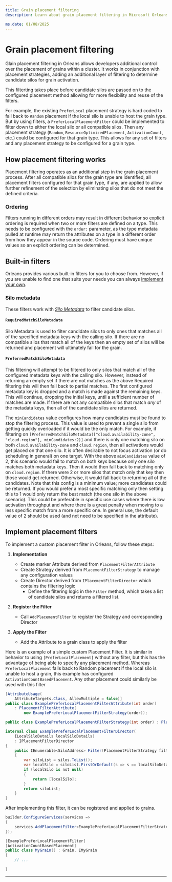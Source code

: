 ```yaml
---
title: Grain placement filtering
description: Learn about grain placement filtering in Microsoft Orleans.

ms.date: 01/08/2025
---
```


# Grain placement filtering

Glain placement filtering in Orleans allows developers additional control over the placement of grains within a cluster. It works in conjunction with placement strategies, adding an additional layer of filtering to determine candidate silos for grain activation.  


This filterting takes place before candidate silos are passed on to the configured placement method allowing for more flexibility and reuse of the filters.

For example, the existing `PreferLocal` placement strategy is hard coded to fall back to `Random` placement if the local silo is unable to host the grain type. But by using filters, a `PreferLocalPlacementFilter` could be implemented to filter down to either the local silo or all compatible silos. Then any placement strategy (`Random`, `ResourceOptimizedPlacement`, `ActivationCount`, etc.) could be configured for that grain type. This allows for any set of filters and any placement strategy to be configured for a grain type.

## How placement filtering works


Placement filtering operates as an additional step in the grain placement process. After all compatible silos for the grain type are identified, all placement filters configured for that grain type, if any, are applied to allow further refinement of the selection by eliminating silos that do not meet the defined criteria.


### Ordering

Filters running in different orders may result in different behavior so explicit ordering is required when two or more filters are defined on a type. This needs to be configured with the `order:` parameter, as the type metadata pulled at runtime may return the attributes on a type in a different order from how they appear in the source code. Ordering must have unique values so an explicit ordering can be determined.

## Built-in filters

Orleans provides various built-in filters for you to choose from. However, if you are unable to find one that suits your needs you can always [implement your own](#implement-placement-filters).

### Silo metadata

These filters work with [*Silo Metadata*](../grains/silo-metadata.md) to filter candidate silos.

#### `RequiredMatchSiloMetadata`


Silo Metadata is used to filter candidate silos to only ones that matches all of the specified metadata keys with the calling silo. If there are no compatible silos that match all of the keys then an empty set of silos will be returned and placement will ultimately fail for the grain.

#### `PreferredMatchSiloMetadata`


This filtering will attempt to be filtered to only silos that match all of the configured metadata keys with the calling silo. However, instead of returning an empty set if there are not matches as the above Required filtering this will then fall back to partial matches. The first configured metadata key is dropped and a match is made against the remaining keys. This will continue, dropping the initial keys, until a sufficient number of matches are made. If there are not any compatible silos that match *any* of the metadata keys, then all of the candidate silos are returned.

The `minCandidates` value configures how many candidates must be found to stop the filtering process. This value is used to prevent a single silo from getting quickly overloaded if it would be the only match.
For example, if filtering on `[PreferredMatchSiloMetadata(["cloud.availability-zone", "cloud.region"], minCandidates:2)]` and there is only one matching silo on both `cloud.availability-zone` and `cloud.region`, then all activations would get placed on that one silo. It is often desirable to not focus activation (or do scheduling in general) on one target. With the above `minCandidates` value of 2, this scenario would fail to match on both keys because only one silo matches both metadata keys. Then it would then fall back to matching only on `cloud.region`. If there were 2 or more silos that match only that key then those would get returned. Otherwise, it would fall back to returning all of the candidates. Note that this config is a minimum value; more candidates could be returned. If you would prefer a most specific matching only then setting this to 1 would only return the best match (the one silo in the above scenario). This could be preferable in specific use cases where there is low activation throughput and where there is a great penalty when moving to a less specific match from a more specific one. In general use, the default value of 2 should be used (and not need to be specified in the attribute).

## Implement placement filters


To implement a custom placement filter in Orleans, follow these steps:


1. **Implementation**
   - Create marker Attribute derived from `PlacementFilterAttribute`
   - Create Strategy derived from `PlacementFilterStrategy` to manage any configuration values
   - Create Director derived from `IPlacementFilterDirector` which contains the filtering logic
     - Define the filtering logic in the `Filter` method, which takes a list of candidate silos and returns a filtered list.

2. **Register the Filter**
   - Call `AddPlacementFilter` to register the Strategy and corresponding Director

3. **Apply the Filter**
   - Add the Attribute to a grain class to apply the filter

Here is an example of a simple custom Placement Filter. It is similar in behavior to using `[PreferLocalPlacement]` without any filter, but this has the advantage of being able to specify any placement method. Whereas `PreferLocalPlacement` falls back to Random placement if the local silo is unable to host a grain, this example has configured `ActivationCountBasedPlacement`. Any other placement could similarly be used with this filter

```csharp
[AttributeUsage(
    AttributeTargets.Class, AllowMultiple = false)]
public class ExamplePreferLocalPlacementFilterAttribute(int order)
    : PlacementFilterAttribute(
        new ExamplePreferLocalPlacementFilterStrategy(order));
```

```csharp
public class ExamplePreferLocalPlacementFilterStrategy(int order) : PlacementFilterStrategy(order);
```

```csharp
internal class ExamplePreferLocalPlacementFilterDirector(
    ILocalSiloDetails localSiloDetails)
    : IPlacementFilterDirector
{
    public IEnumerable<SiloAddress> Filter(PlacementFilterStrategy filterStrategy, PlacementTarget target, IEnumerable<SiloAddress> silos)
    {
        var siloList = silos.ToList();
        var localSilo = siloList.FirstOrDefault(s => s == localSiloDetails.SiloAddress);
        if (localSilo is not null)
        {
            return [localSilo];
        }
        return siloList;
    }
}
```

After implementing this filter, it can be registered and applied to grains.

```csharp
builder.ConfigureServices(services =>
{
    services.AddPlacementFilter<ExamplePreferLocalPlacementFilterStrategy, ExamplePreferLocalPlacementFilterDirector>();
});
```

```csharp
[ExamplePreferLocalPlacementFilter]
[ActivationCountBasedPlacement]
public class MyGrain() : Grain, IMyGrain
{
    // ...

}
```

---
